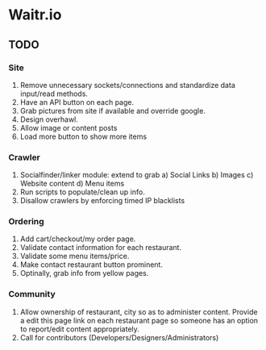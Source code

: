Waitr.io
========

TODO
----

### Site
1. Remove unnecessary sockets/connections and standardize data input/read methods.
2. Have an API button on each page.
3. Grab pictures from site if available and override google.
4. Design overhawl.
5. Allow image or content posts
6. Load more button to show more items

### Crawler
1. Socialfinder/linker module: extend to grab
   a) Social Links
   b) Images
   c) Website content
   d) Menu items
2. Run scripts to populate/clean up info.
3. Disallow crawlers by enforcing timed IP blacklists

### Ordering
1. Add cart/checkout/my order page.
2. Validate contact information for each restaurant.
3. Validate some menu items/price.
4. Make contact restaurant button prominent.
5. Optinally, grab info from yellow pages.

### Community
1. Allow ownership of restaurant, city so as to administer content. Provide a edit this page link on each restaurant page so someone has an option to report/edit content appropriately.
2. Call for contributors (Developers/Designers/Administrators)
